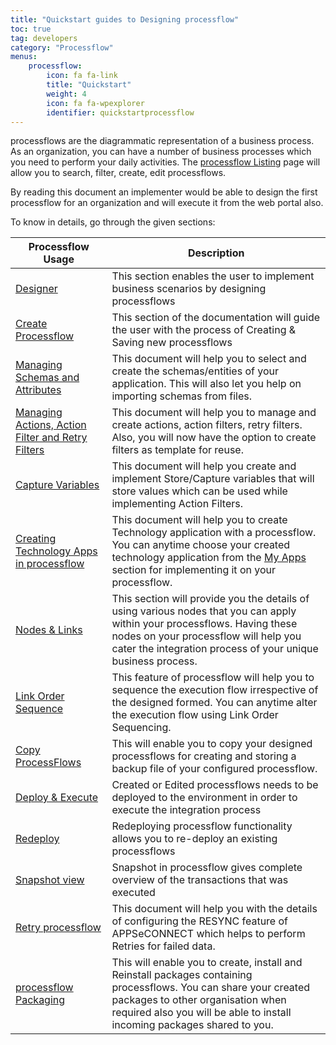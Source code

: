 ```yaml
---
title: "Quickstart guides to Designing processflow"
toc: true
tag: developers
category: "Processflow"
menus: 
    processflow:
        icon: fa fa-link
        title: "Quickstart"
        weight: 4
        icon: fa fa-wpexplorer
        identifier: quickstartprocessflow
---
```


processflows are the diagrammatic representation of a business process. As an organization, you can have a number of business processes which you need to perform your daily activities. The [processflow Listing](/processflow/processflow-listing-page/) page will allow you to search, filter, create, edit processflows. 

By reading this document an implementer would be able to design the first processflow for an organization and will execute it from the web portal also. 

To know in details, go through the given sections:

|Processflow Usage|Description|
|------------------|----------------|
|[Designer](/processflow/designer-processflow/)|This section enables the user to implement business scenarios by designing processflows|
|[Create Processflow](/processflow/creating-processflow/)|This section of the documentation will guide the user with the process of Creating & Saving new processflows|
|[Managing Schemas and Attributes](/processflow/adding-schema-actions/)| This document will help you to select and create the schemas/entities of your application. This will also let you help on importing schemas from files.|
|[Managing Actions, Action Filter and Retry Filters](/processflow/manage-actions-actionfilters-errorfilters/)|This document will help you to manage and create actions, action filters, retry filters. Also, you will now have the option to create filters as template for reuse.|
|[Capture Variables](/processflow/working-with-variable/)| This document will help you create and implement Store/Capture variables that will store values which can be used while implementing Action Filters.|
|[Creating Technology Apps in processflow](/processflow/technology-app-creation-using-processflow/)| This document will help you to create Technology application with a processflow. You can anytime choose your created technology application from the [My Apps](/processflow/designer-processflow/#process-flow-left-panel) section for implementing it on your processflow.|
|[Nodes & Links](/processflow/processflow-nodes-and-links/)|This section will provide you the details of using various nodes that you can apply within your processflows. Having these nodes on your processflow will help you cater the integration process of your unique business process.|
|[Link Order Sequence](/processflow/link-order-sequencing/)| This feature of processflow will help you to sequence the execution flow irrespective of the designed formed. You can anytime alter the execution flow using Link Order Sequencing.|
|[Copy ProcessFlows](/processflow/copy-processflow/)|This will enable you to copy your designed processflows for creating and storing a backup file of your configured processflow.|
|[Deploy & Execute](/processflow/deploying-and-executing-processfloww/)|Created or Edited processflows needs to be deployed to the environment in order to execute the integration process|
|[Redeploy](/processflow/redeploying-processflow/)|Redeploying processflow functionality allows you to re-deploy an existing processflows |
|[Snapshot view](/processflow/snapshot-processflow/)|Snapshot in processflow gives complete overview of the transactions that was executed|
|[Retry processflow](/processflow/retry-processflow/)|This document will help you with the details of configuring the RESYNC feature of APPSeCONNECT which helps to perform Retries for failed data.|
|[processflow Packaging](/processflow/processflow-packaging-overview/)| This will enable you to create, install and Reinstall packages containing processflows. You can share your created packages to other organisation when required also you will be able to install incoming packages shared to you.|

